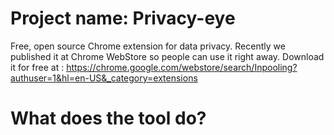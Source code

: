# Project name: Privacy-eye
Free, open source Chrome extension for data privacy.
Recently we published it at Chrome WebStore so people can use it right away. Download it for free at : https://chrome.google.com/webstore/search/Inpooling?authuser=1&hl=en-US&_category=extensions

# What does the tool do?
